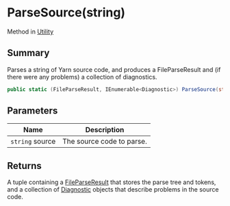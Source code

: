 # ParseSource(string)

Method in [Utility](yarn.compiler.utility.md)

## Summary

Parses a string of Yarn source code, and produces a FileParseResult and (if there were any problems) a collection of diagnostics.

```csharp
public static (FileParseResult, IEnumerable<Diagnostic>) ParseSource(string source)
```

## Parameters

| Name            | Description               |
| --------------- | ------------------------- |
| `string` source | The source code to parse. |

## Returns

A tuple containing a [FileParseResult](yarn.compiler.fileparseresult.md) that stores the parse tree and tokens, and a collection of [Diagnostic](yarn.compiler.diagnostic.md) objects that describe problems in the source code.
